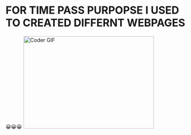# FOR TIME PASS PURPOPSE I USED TO CREATED DIFFERNT WEBPAGES 
:grinning::grinning::grinning:
<img alt="Coder GIF" height=250 width=350 src="https://magiccopy.xyz/assets/images/hadder.gif" />
